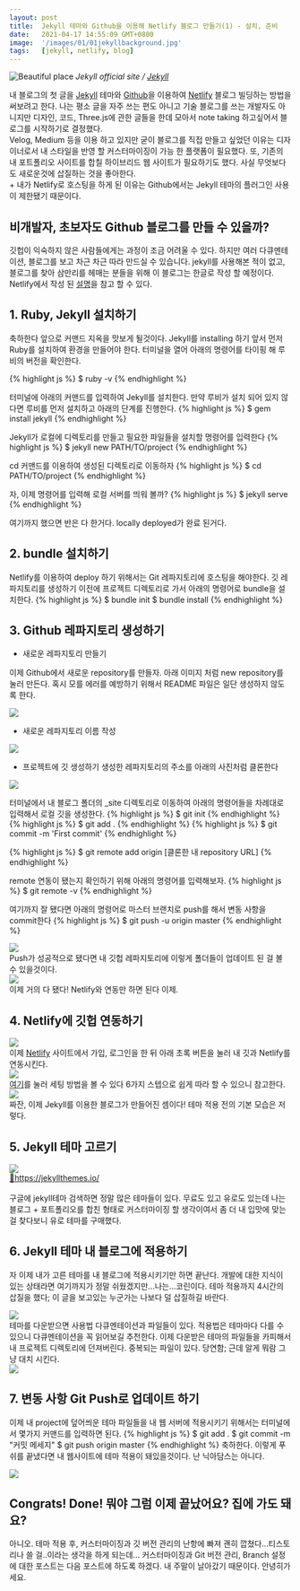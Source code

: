 ```yaml
---
layout: post
title:  Jekyll 테마와 Github을 이용해 Netlify 블로그 만들기(1) - 설치, 준비
date:   2021-04-17 14:55:09 GMT+0800
image:  '/images/01/01jekyllbackground.jpg'
tags:   [jekyll, netlify, blog]
---
```


![Beautiful place]({{site.baseurl}}/images/01/01jekyllbackground.jpg)
*Jekyll official site / [Jekyll](https://jekyllrb.com/)*

내 블로그의 첫 글을 <a href="https://jekyllrb.com/">Jekyll</a> 테마와 <a href="https://github.com/">Github</a>을 이용하여 <a href="https://www.netlify.com/">Netlify</a> 블로그 빌딩하는 방법을 써보려고 한다. 나는 평소 글을 자주 쓰는 편도 아니고 기술 블로그를 쓰는 개발자도 아니지만 디자인, 코드, Three.js에 관한 글들을 한데 모아서 note taking 하고싶어서 블로그를 시작하기로 결정했다.<br>Velog, Medium 등을 이용 하고 있지만 굳이 블로그를 직접 만들고 싶었던 이유는 디자이너로서 내 스타일을 반영 할 커스터마이징이 가능 한 플랫폼이 필요했다. 또, 기존의 내 포트폴리오 사이트를 합칠 하이브리드 웹 사이트가 필요하기도 했다. 사실 무엇보다도 새로운것에 삽질하는 것을 좋아한다.<br>+ 내가 Netlify로 호스팅을 하게 된 이유는 Github에서는 Jekyll 테마의 플러그인 사용이 제한됐기 때문이다.

## 비개발자, 초보자도 Github 블로그를 만들 수 있을까?
깃헙이 익숙하지 않은 사람들에게는 과정이 조금 어려울 수 있다. 하지만 여러 다큐멘테이션, 블로그를 보고 차근 차근 따라 만드실 수 있습니다. jekyll를 사용해본 적이 없고, 블로그를 찾아 삼만리를 헤매는 분들을 위해 이 블로그는 한글로 작성 할 예정이다. Netlify에서 작성 된 <a href="https://www.netlify.com/blog/2020/04/02/a-step-by-step-guide-jekyll-4.0-on-netlify/#step-2-link-to-your-github">설명</a>을 참고 할 수 있다.

## 1. Ruby, Jekyll 설치하기
축하한다 앞으로 커맨드 지옥을 맛보게 될것이다. Jekyll를 installing 하기 앞서 먼저 Ruby를 설치하여 환경을 만들어야 한다. 터미널을 열어 아래의 명령어를 타이핑 해 루비의 버전을 확인한다.

{% highlight js %}
$ ruby -v
{% endhighlight %}

터미널에 아래의 커맨드를 입력하여 Jekyll를 설치한다. 만약 루비가 설치 되어 있지 않다면 루비를 먼저 설치하고 아래의 단계를 진행한다.
{% highlight js %}
$ gem install jekyll
{% endhighlight %}

Jekyll가 로컬에 디렉토리를 만들고 필요한 파일들을 설치할 명령어를 입력한다
{% highlight js %}
$ jekyll new PATH/TO/project
{% endhighlight %}

cd 커맨드를 이용하여 생성된 디렉토리로 이동하자
{% highlight js %}
$ cd PATH/TO/project
{% endhighlight %}

자, 이제 명령어를 입력해 로컬 서버를 띄워 볼까?
{% highlight js %}
$ jekyll serve
{% endhighlight %}

여기까지 했으면 반은 다 한거다. locally deployed가 완료 된거다.

## 2. bundle 설치하기
Netlify를 이용하여 deploy 하기 위해서는 Git 레파지토리에 호스팅을 해야한다. 깃 레파지토리를 생성하기 이전에 프로젝트 디렉토리로 가서 아래의 명령어로 bundle을 설치한다.
{% highlight js %}
$ bundle init
$ bundle install
{% endhighlight %}

## 3. Github 레파지토리 생성하기

* 새로운 레파지토리 만들기

이제 Github에서 새로운 repository를 만들자. 아래 이미지 처럼 new repository를 눌러 만든다. 혹시 모를 에러를 예방하기 위해서 README 파일은 일단 생성하지 않도록 한다.
<div class="gallery-box">
  <div class="gallery">
    <img src="/images/01/01new_repo.jpg">
  </div>
</div>

* 새로운 레파지토리 이름 작성

<div class="gallery-box">
  <div class="gallery">
    <img src="/images/01/01creatingrepo.jpg">
  </div>
</div>

* 프로젝트에 깃 생성하기
생성한 레파지토리의 주소를 아래의 사진처럼 클론한다
<div class="gallery-box">
  <div class="gallery">
    <img src="/images/01/01gitclone.jpg">
  </div>
</div>

터미널에서 내 블로그 폴더의 _site 디렉토리로 이동하여 아래의 명령어들을 차례대로 입력해서 로컬 깃을 생성한다.
{% highlight js %}
$ git init
{% endhighlight %}
{% highlight js %}
$ git add .
{% endhighlight %}
{% highlight js %}
$ git commit -m 'First commit'
{% endhighlight %}

{% highlight js %}
$ git remote add origin [클론한 내 repository URL]
{% endhighlight %}

remote 연동이 됐는지 확인하기 위해 아래의 명령어를 입력해보자.
{% highlight js %}
$ git remote -v
{% endhighlight %}

여기까지 잘 됐다면 아래의 명령어로 마스터 브랜치로 push를 해서 변동 사항을 commit한다
{% highlight js %}
$ git push -u origin master
{% endhighlight %}

<div class="gallery-box">
  <div class="gallery">
    <img src="/images/01/01commandline.jpg">
  </div>
</div>
Push가 성공적으로 됐다면 내 깃헙 레파지토리에 이렇게 폴더들이 업데이트 된 걸 볼 수 있을것이다.
<div class="gallery-box">
  <div class="gallery">
    <img src="/images/01/01gitpushed.jpg">
  </div>
</div>
이제 거의 다 됐다! Netlify와 연동만 하면 된다 이제.

## 4. Netlify에 깃헙 연동하기
<div class="gallery-box">
  <div class="gallery">
    <img src="/images/01/01netlifylogin.jpg">
  </div>
</div>
이제 <a href="https://www.netlify.com/">Netlify</a> 사이트에서 가입, 로그인을 한 뒤 아래 초록 버튼을 눌러 내 깃과 Netlify를 연동시킨다.
<div class="gallery-box">
  <div class="gallery">
    <img src="/images/01/01netlify.jpg">
  </div>
</div>
<a href="https://www.netlify.com/blog/2020/04/02/a-step-by-step-guide-jekyll-4.0-on-netlify/#step-2-link-to-your-github">여기</a>를 눌러 세팅 방법을 볼 수 있다 6가지 스텝으로 쉽게 따라 할 수 있으니 참고한다.
<div class="gallery-box">
  <div class="gallery">
    <img src="/images/01/01mydomain.jpg">
  </div>
</div>
짜잔, 이제 Jekyll를 이용한 블로그가 만들어진 셈이다! 테마 적용 전의 기본 모습은 저렇다.


## 5. Jekyll 테마 고르기
<div class="gallery-box">
  <div class="gallery">
    <img src="/images/01/01jekylltheme.jpg">
  </div>
</div>
<a href="https://jekyllthemes.io/">🔗https://jekyllthemes.io/</a><br><br>
구글에 jekyll테마 검색하면 정말 많은 테마들이 있다. 무료도 있고 유로도 있는데 나는 블로그 + 포트폴리오를 합친 형태로 커스터마이징 할 생각이여서 좀 더 내 입맛에 맞는 걸 찾다보니 유로 테마를 구매했다.

## 6. Jekyll 테마 내 블로그에 적용하기
자 이제 내가 고른 테마를 내 블로그에 적용시키기만 하면 끝난다. 개발에 대한 지식이 있는 상태라면 여기까지가 정말 쉬웠겠지만...나는...코린이다. 테마 적용까지 4시간의 삽질을 했다; 이 글을 보고있는 누군가는 나보다 덜 삽질하길 바란다.
<div class="gallery-box">
  <div class="gallery">
    <img src="/images/01/01jekyllfolder.jpg">
  </div>
</div>
테마를 다운받으면 사용법 다큐멘테이션과 파일들이 있다. 적용법은 테마마다 다를 수 있으니 다큐멘테이션을 꼭 읽어보길 추천한다. 이제 다운받은 테마의 파일들을 카피해서 내 프로젝트 디렉토리에 던져버린다. 중복되는 파일이 있다. 당연함; 근데 알게 뭐람 그냥 대치 시킨다.
<div class="gallery-box">
  <div class="gallery">
    <img src="/images/01/01copyfiles.jpg">
  </div>
</div>

## 7. 변동 사항 Git Push로 업데이트 하기
이제 내 project에 덮어씌운 테마 파일들을 내 웹 서버에 적용시키기 위해서는 터미널에서 몇가지 커맨드를 입력하면 된다.
{% highlight js %}
$ git add .
$ git commit -m "커밋 메세지"
$ git push origin master
{% endhighlight %}
축하한다. 이렇게 푸쉬를 끝냈다면 내 웹사이트에 테마 적용이 돼있을것이다. 난 닉아담스는 아니다.
<div class="gallery-box">
  <div class="gallery">
    <img src="/images/01/01myblog.jpg">
  </div>
</div>

## Congrats! Done! 뭐야 그럼 이제 끝났어요? 집에 가도 돼요?
아니오. 테마 적용 후, 커스터마이징과 깃 버전 관리의 난항에 빠져 괜히 깝쳤다...티스토리나 쓸 걸..이라는 생각을 하게 되는데... 커스터마이징과 Git 버전 관리, Branch 설정에 대한 포스트는 다음 포스트에 하도록 하겠다. 내 주말이 날아갔기 때문이다. 안녕히가세요.

